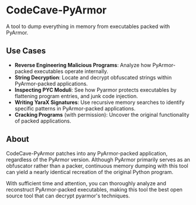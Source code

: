 # CodeCave-PyArmor

A tool to dump everything in memory from executables packed with PyArmor.

## Use Cases

- **Reverse Engineering Malicious Programs**: Analyze how PyArmor-packed executables operate internally.
- **String Decryption**: Locate and decrypt obfuscated strings within PyArmor-packed applications.
- **Inspecting PYC Moduli**: See how Pyarmor protects executables by flattening program entries, and junk code injection.
- **Writing YaraX Signatures**: Use recursive memory searches to identify specific patterns in PyArmor-packed applications.
- **Cracking Programs** (with permission): Uncover the original functionality of packed applications.

## About

CodeCave-PyArmor patches into any PyArmor-packed application, regardless of the PyArmor version. Although PyArmor primarily serves as an obfuscator rather than a packer, continuous memory dumping with this tool can yield a nearly identical recreation of the original Python program.

With sufficient time and attention, you can thoroughly analyze and reconstruct PyArmor-packed executables, making this tool the best open source tool that can decrypt pyarmor's techniques.
